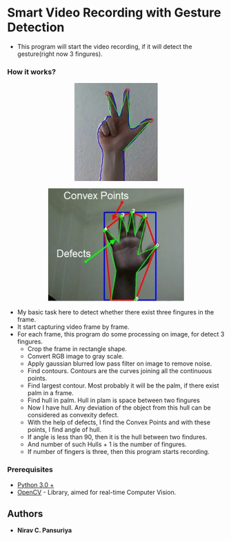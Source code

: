 # Smart Video Recording with Gesture Detection

- This program will start the video recording, if it will detect the gesture(right now 3 fingures).


### How it works?


<p align="center">
  <img src="https://github.com/niravpansuriya/smart-video--recording-with--gesture-detection/blob/master/3-fingures.JPG" title="Three Fingures Gesture">
</p>

<p align="center">
  <img src="https://github.com/niravpansuriya/smart-video--recording-with--gesture-detection/blob/master/defects.JPG" title="Defects">
</p>

- My basic task here to detect whether there exist three fingures in the frame.
- It start capturing video frame by frame.
- For each frame, this program do some processing on image, for detect 3 fingures.
  - Crop the frame in rectangle shape.
  - Convert RGB image to gray scale.
  - Apply gaussian blurred low pass filter on image to remove noise.
  - Find contours. Contours are the curves joining all the continuous points. 
  - Find largest contour. Most probably it will be the palm, if there exist palm in a frame.
  - Find hull in palm. Hull in plam is space between two fingures
  - Now I have hull. Any deviation of the object from this hull can be considered as convexity defect.
  - With the help of defects, I find the Convex Points and with these points, I find angle of hull.
  - If angle is less than 90, then it is the hull between two findures.
  - And number of such Hulls + 1 is the number of fingures.
  - If number of fingers is three, then this program starts recording.



### Prerequisites

- [Python 3.0 +](https://www.python.org/downloads/)
- [OpenCV](https://opencv.org/) - Library, aimed for real-time Computer Vision.


## Authors

* **Nirav C. Pansuriya** 


